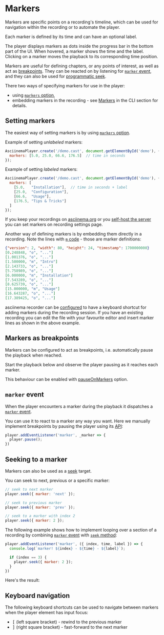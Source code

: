 # Markers

Markers are specific points on a recording's timeline, which can be used for
navigation within the recording or to automate the player.

Each marker is defined by its time and can have an optional label.

The player displays markers as dots inside the progress bar in the bottom part
of the UI. When hovered, a marker shows the time and the label. Clicking on a
marker moves the playback to its corresponding time position.

<div class="player" id="player-manual-player-markers-intro"></div>

Markers are useful for defining chapters, or any points of interest, as well as
act as [breakpoints](#markers-as-breakpoints). They can be reacted on by
listening for [`marker` event](#marker-event), and they can also be used for
[programmatic seek](#seeking-to-a-marker).

There two ways of specifying markers for use in the player:

- using [`markers` option](options.md#markers),
- embedding markers in the recording - see [Markers](../cli/markers.md) in the
  CLI section for details.

## Setting markers

The easiest way of setting markers is by using [`markers`
option](options.md#markers).

Example of setting _unlabeled_ markers:

```javascript
AsciinemaPlayer.create('/demo.cast', document.getElementById('demo'), {
  markers: [5.0, 25.0, 66.6, 176.5]  // time in seconds
});
```

Example of setting _labeled_ markers:

```javascript
AsciinemaPlayer.create('/demo.cast', document.getElementById('demo'), {
  markers: [
    [5.0,   "Installation"],  // time in seconds + label
    [25.0,  "Configuration"],
    [66.6,  "Usage"],
    [176.5, "Tips & Tricks"]
  ]
});
```

If you keep your recordings on [asciinema.org](https://asciinema.org) or you
[self-host the server](../server/self-hosting/index.md) you can set markers on
recording settings page.

Another way of defining markers is by embedding them directly in a recording.
Note the lines with [`m` code](../asciicast/v2.md#m-marker) - those are marker
definitions:

``` json title="example.cast"
{"version": 2, "width": 80, "height": 24, "timestamp": 1700000000}
[0.248848, "o", "..."]
[1.001376, "o", "..."]
[1.500000, "m", "Intro"]
[2.143733, "o", "..."]
[5.758989, "o", "..."]
[6.000000, "m", "Installation"]
[7.543289, "o", "..."]
[8.625739, "o", "..."]
[15.000000, "m", "Usage"]
[16.643287, "o", "..."]
[17.389425, "o", "..."]
```

asciinema recorder can be [configured](../cli/configuration.md) to have a
keyboard shortcut for adding markers during the recording session. If you have
an existing recording you can edit the file with your favourite editor and
insert marker lines as shown in the above example.

## Markers as breakpoints

Markers can be configured to act as breakpoints, i.e. automatically pause the
playback when reached.

Start the playback below and observe the player pausing as it reaches each
marker.

<div class="player" id="player-manual-player-markers-breakpoints"></div>

This behaviour can be enabled with [pauseOnMarkers](options.md#pauseonmarkers)
option.

## `marker` event

When the player encounters a marker during the playback it dispatches a
[`marker` event](api.md#marker-event).

You can use it to react to a marker any way you want. Here we manually implement
breakpoints by pausing the player using its [API](api.md):

```javascript
player.addEventListener('marker', _marker => {
  player.pause();
})
```

## Seeking to a marker

Markers can also be used as a [seek](api.md#seeklocation) target.

You can seek to next, previous or a specific marker:

```javascript
// seek to next marker
player.seek({ marker: 'next' });

// seek to previous marker
player.seek({ marker: 'prev' });

// seek to a marker with index 2
player.seek({ marker: 2 });
```

The following example shows how to implement looping over a section of a
recording by combining [`marker` event](api.md#marker-event) with [`seek`
method](api.md#seeklocation):

```javascript
player.addEventListener('marker', ({ index, time, label }) => {
  console.log(`marker! ${index} - ${time} - ${label}`);

  if (index == 3) {
    player.seek({ marker: 2 });
  }
})
```

Here's the result:

<div class="player" id="player-manual-player-markers-seeking"></div>

## Keyboard navigation

The following keyboard shortcuts can be used to navigate between markers when
the player element has input focus:

* <kbd>[</kbd> (left square bracket) - rewind to the previous marker
* <kbd>]</kbd> (right square bracket) - fast-forward to the next marker
